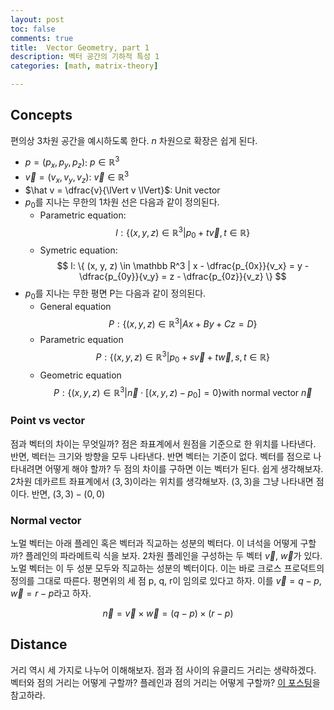 ```yaml
---
layout: post
toc: false
comments: true
title:  Vector Geometry, part 1 
description: 벡터 공간의 기하적 특성 1
categories: [math, matrix-theory]

---
```


## Concepts 

편의상 3차원 공간을 예시하도록 한다. $n$ 차원으로 확장은 쉽게 된다. 

- $p = (p_x, p_y, p_z)$: $p \in \mathbb R^3$
- $\vec v = (v_x, v_y, v_z)$: $\vec v \in \mathbb R^3$
- $\hat v = \dfrac{v}{\lVert v \lVert}$: Unit vector 
- $p_0$를 지나는 무한의 1차원 선은 다음과 같이 정의된다. 
	- Parametric equation: 
	$$
	l : \{ (x, y, z) \in \mathbb R^3 | p_0 + t \vec v, t \in \mathbb R\}
	$$
	- Symetric equation: 
	$$
	l: \{  (x, y, z) \in \mathbb R^3 | x - \dfrac{p_{0x}}{v_x} = y - \dfrac{p_{0y}}{v_y}  = z - \dfrac{p_{0z}}{v_z} \}
	$$ 
- $p_0$를 지나는 무한 평면 P는 다음과 같이 정의된다. 
	- General equation
	$$
	P: \{ (x, y, z) \in \mathbb R^3 | Ax + By + Cz = D \}
	$$
	- Parametric equation
	$$
	P : \{ (x, y, z) \in \mathbb R^3 | p_0 + s \vec v + t \vec w, s, t \in \mathbb R \}
	$$
	- Geometric equation
	$$
	P : \{ (x, y, z) \in \mathbb R^3 | \vec n \cdot [(x,y,z) - p_0] = 0 \} \text{with normal vector $\vec n$}
	$$

### Point vs vector 

점과 벡터의 차이는 무엇일까? 점은 좌표계에서 원점을 기준으로 한 위치를 나타낸다. 반면, 벡터는 크기와 방향을 모두 나타낸다. 반면 벡터는 기준이 없다. 벡터를 점으로 나타내려면 어떻게 해야 할까? 두 점의 차이를 구하면 이는 벡터가 된다. 쉽게 생각해보자. 2차원 데카르트 좌표계에서 $(3,3)$이라는 위치를 생각해보자. $(3,3)$을 그냥 나타내면 점이다. 반면, $(3,3) - (0,0)$

### Normal vector 

노멀 벡터는 아래 플레인 혹은 벡터과 직교하는 성분의 벡터다. 이 녀석을 어떻게 구할까? 플레인의 파라메트릭 식을 보자. 2차원 플레인을 구성하는 두 벡터 $\vec v$, $\vec w$가 있다. 노멀 벡터는 이 두 성분 모두와 직교하는 성분의 벡터이다. 이는 바로 크로스 프로덕트의 정의를 그대로 따른다. 평면위의 세 점 p, q, r이 임의로 있다고 하자. 이를 $\vec v = q - p$, $\vec w = r - p$라고 하자. 

$$
\vec n  = \vec v \times \vec w = (q-p) \times (r-p)
$$

## Distance 

거리 역시 세 가지로 나누어 이해해보자. 점과 점 사이의 유클리드 거리는 생략하겠다. 벡터와 점의 거리는 어떻게 구할까? 플레인과 점의 거리는 어떻게 구할까? [이 포스팅](https://anarinsk.github.io/lostineconomics-v2-1/math/matrix-theory/2020/12/16/Projection.html)을 참고하라. 
<!--stackedit_data:
eyJoaXN0b3J5IjpbLTE0MjkxNzcxMzgsMTkwNjcxMDg2MCw2ND
I2ODMyMTVdfQ==
-->